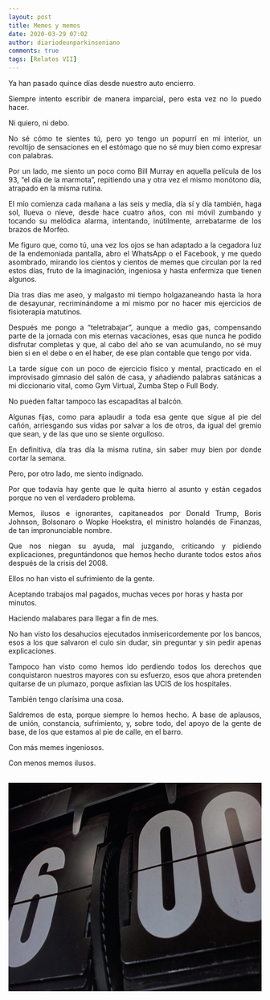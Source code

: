 ```yaml
---
layout: post
title: Memes y memos
date: 2020-03-29 07:02
author: diariodeunparkinsoniano
comments: true
tags: [Relatos VII]
---
```

<p style="text-align:justify;">Ya han pasado quince días desde nuestro auto encierro.</p>
<p style="text-align:justify;">Siempre intento escribir de manera imparcial, pero esta vez no lo puedo hacer.</p>
<p style="text-align:justify;">Ni quiero, ni debo.</p>
<p style="text-align:justify;">No sé cómo te sientes tú, pero yo tengo un popurrí en mi interior, un revoltijo de sensaciones en el estómago que no sé muy bien como expresar con palabras.</p>
<p style="text-align:justify;">Por un lado, me siento un poco como Bill Murray en aquella película de los 93, “el día de la marmota”, repitiendo una y otra vez el mismo monótono día, atrapado en la misma rutina.</p>
<p style="text-align:justify;">El mío comienza cada mañana a las seis y media, día sí y día también, haga sol, llueva o nieve, desde hace cuatro años, con mi móvil zumbando y tocando su melódica alarma, intentando, inútilmente, arrebatarme de los brazos de Morfeo.</p>
<p style="text-align:justify;">Me figuro que, como tú, una vez los ojos se han adaptado a la cegadora luz de la endemoniada pantalla, abro el WhatsApp o el Facebook, y me quedo asombrado, mirando los cientos y cientos de memes que circulan por la red estos días, fruto de la imaginación, ingeniosa y hasta enfermiza que tienen algunos.</p>
<p style="text-align:justify;">Día tras días me aseo, y malgasto mi tiempo holgazaneando hasta la hora de desayunar, recriminándome a mí mismo por no hacer mis ejercicios de fisioterapia matutinos.</p>
<p style="text-align:justify;">Después me pongo a “teletrabajar”, aunque a medio gas, compensando parte de la jornada con mis eternas vacaciones, esas que nunca he podido disfrutar completas y que, al cabo del año se van acumulando, no sé muy bien si en el debe o en el haber, de ese plan contable que tengo por vida.</p>
<p style="text-align:justify;">La tarde sigue con un poco de ejercicio físico y mental, practicado en el improvisado gimnasio del salón de casa, y añadiendo palabras satánicas a mi diccionario vital, como Gym Virtual, Zumba Step o Full Body.</p>
<p style="text-align:justify;">No pueden faltar tampoco las escapaditas al balcón.</p>
<p style="text-align:justify;">Algunas fijas, como para aplaudir a toda esa gente que sigue al pie del cañón, arriesgando sus vidas por salvar a los de otros, da igual del gremio que sean, y de las que uno se siente orgulloso.</p>
<p style="text-align:justify;">En definitiva, día tras día la misma rutina, sin saber muy bien por donde cortar la semana.</p>
<p style="text-align:justify;">Pero, por otro lado, me siento indignado.</p>
<p style="text-align:justify;">Por que todavía hay gente que le quita hierro al asunto y están cegados porque no ven el verdadero problema.</p>
<p style="text-align:justify;">Memos, ilusos e ignorantes, capitaneados por Donald Trump, Boris Johnson, Bolsonaro o Wopke Hoekstra, el ministro holandés de Finanzas, de tan impronunciable nombre.</p>
<p style="text-align:justify;">Que nos niegan su ayuda, mal juzgando, criticando y pidiendo explicaciones, preguntándonos que hemos hecho durante todos estos años después de la crisis del 2008.</p>
Ellos no han visto el sufrimiento de la gente.

Aceptando trabajos mal pagados, muchas veces por horas y hasta por minutos.

Haciendo malabares para llegar a fin de mes.
<p style="text-align:justify;">No han visto los desahucios ejecutados inmisericordemente por los bancos, esos a los que salvaron el culo sin dudar, sin preguntar y sin pedir apenas explicaciones.</p>
<p style="text-align:justify;">Tampoco han visto como hemos ido perdiendo todos los derechos que conquistaron nuestros mayores con su esfuerzo, esos que ahora pretenden quitarse de un plumazo, porque asfixian las UCIS de los hospitales.</p>
<p style="text-align:justify;">También tengo clarísima una cosa.</p>
<p style="text-align:justify;">Saldremos de esta, porque siempre lo hemos hecho. A base de aplausos, de unión, constancia, sufrimiento, y, sobre todo, del apoyo de la gente de base, de los que estamos al pie de calle, en el barro.</p>
<p style="text-align:justify;">Con más memes ingeniosos.</p>
<p style="text-align:justify;">Con menos memos ilusos.</p>
&nbsp;

<img class="img-fluid"  clasXs="alignnone size-full wp-image-930" src="/assets/images/2020/03/el-reloj-con-el-que-arrancaba-la-pelicula.jpg" alt="el-reloj-con-el-que-arrancaba-la-pelicula" width="700" height="415" />

